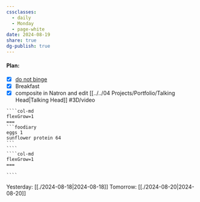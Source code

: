 ```yaml
---
cssclasses:
  - daily
  - Monday
  - page-white
date: 2024-08-19
share: true
dg-publish: true
---
```

#### Plan:
- [x] [do not binge](../../99/Template/Daily.md#)
- [x] Breakfast
- [x] composite in Natron and edit [[../../04 Projects/Portfolio/Talking Head|Talking Head]] #3D/video 
`````col
````col-md
flexGrow=1
===
```foodiary 
eggs 1
sunflower protein 64
```
````
````col-md
flexGrow=1
===

````
`````
Yesterday: [[./2024-08-18|2024-08-18]]
Tomorrow: [[./2024-08-20|2024-08-20]]